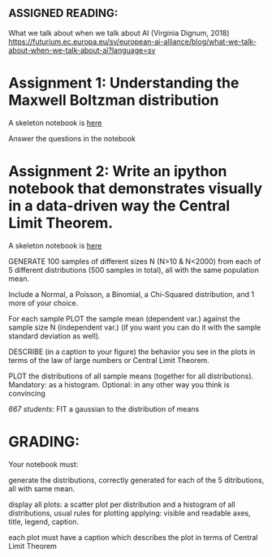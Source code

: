 ## ASSIGNED READING:
What we talk about when we talk about AI (Virginia Dignum, 2018) https://futurium.ec.europa.eu/sv/european-ai-alliance/blog/what-we-talk-about-when-we-talk-about-ai?language=sv

# Assignment 1: Understanding the Maxwell Boltzman distribution

A skeleton notebook is [here](https://github.com/fedhere/DSPS_FBianco/blob/master/HW2/MBoltzmannDistribution.ipynb)

Answer the questions in the notebook

# Assignment 2: Write an ipython notebook that demonstrates visually in a data-driven way the Central Limit Theorem.

A skeleton notebook is [here](https://github.com/fedhere/DSPS_FBianco/blob/master/HW2/CentralLimitTheorem.ipynb)

GENERATE 100 samples of different sizes N (N>10 & N<2000) from each of 5 different distributions (500 samples in total), all with the same population mean.

Include a Normal, a Poisson, a Binomial, a Chi-Squared distribution, and 1 more of your choice.

For each sample PLOT the sample mean (dependent var.) against the sample size N (independent var.) (if you want you can do it with the sample standard deviation as well).

DESCRIBE (in a caption to your figure) the behavior you see in the plots in terms of the law of large numbers or Central Limit Theorem.

PLOT the distributions of all sample means (together for all distributions).
Mandatory: as a histogram. Optional: in any other way you think is convincing

*667 students*: FIT a gaussian to the distribution of means

# GRADING:
Your notebook must:

generate the distributions, correctly generated for each of the 5 ditributions, all with same mean.

display all plots: a scatter plot per distribution and a histogram of all distributions, usual rules for plotting applying: visible and readable axes, title, legend, caption.

each plot must have a caption which describes the plot in terms of Central Limit Theorem

